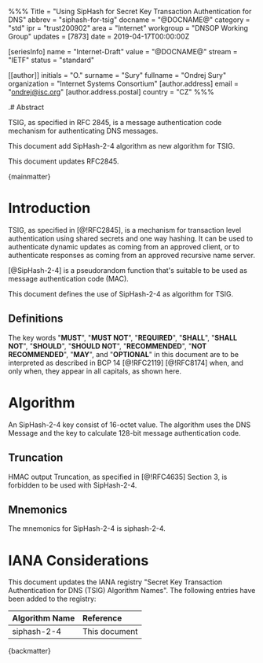 %%%
Title = "Using SipHash for Secret Key Transaction Authentication for DNS"
abbrev = "siphash-for-tsig"
docname = "@DOCNAME@"
category = "std"
ipr = "trust200902"
area = "Internet"
workgroup = "DNSOP Working Group"
updates = [7873]
date = 2019-04-17T00:00:00Z

[seriesInfo]
name = "Internet-Draft"
value = "@DOCNAME@"
stream = "IETF"
status = "standard"

[[author]]
initials = "O."
surname = "Sury"
fullname = "Ondrej Sury"
organization = "Internet Systems Consortium"
[author.address]
 email = "ondrej@isc.org"
[author.address.postal]
 country = "CZ"
%%%


.# Abstract

TSIG, as specified in RFC 2845, is a message authentication code
mechanism for authenticating DNS messages.

This document add SipHash-2-4 algorithm as new algorithm for TSIG.

This document updates RFC2845.

{mainmatter}

# Introduction

TSIG, as specified in [@!RFC2845], is a mechanism for transaction
level authentication using shared secrets and one way hashing.  It can
be used to authenticate dynamic updates as coming from an approved
client, or to authenticate responses as coming from an approved
recursive name server.

[@SipHash-2-4] is a pseudorandom function that's suitable to be used
as message authentication code (MAC).

This document defines the use of SipHash-2-4 as algorithm for TSIG.

## Definitions

The key words "**MUST**", "**MUST NOT**", "**REQUIRED**", 
"**SHALL**", "**SHALL NOT**", "**SHOULD**", "**SHOULD NOT**",
"**RECOMMENDED**", "**NOT RECOMMENDED**", "**MAY**", and
"**OPTIONAL**" in this document are to be interpreted as described in
BCP 14 [@!RFC2119] [@!RFC8174] when, and only when, they appear in all
capitals, as shown here.

# Algorithm

An SipHash-2-4 key consist of 16-octet value.  The algorithm uses the
DNS Message and the key to calculate 128-bit message authentication code.

## Truncation

HMAC output Truncation, as specified in [@!RFC4635] Section 3, is forbidden
to be used with SipHash-2-4.

## Mnemonics

The mnemonics for SipHash-2-4 is siphash-2-4.

# IANA Considerations

This document updates the IANA registry "Secret Key Transaction
Authentication for DNS (TSIG) Algorithm Names".  The following entries
have been added to the registry:

Algorithm Name | Reference
:--------------|:-------------
siphash-2-4    | This document

<reference anchor='SipHash-2-4' target='https://131002.net/siphash/'>
    <front>
        <title>SipHash: a fast short-input PRF</title>
	<author fullname="Jean-Philippe Aumasson" initials="J." surname="Aumasson" />
	<author fullname="Daniel J. Bernstein" initials="D. J." surname="Bernstein" />
	<date year="2012"/>
    </front>
</reference>

{backmatter}
